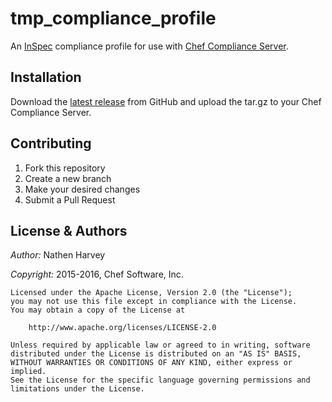 # tmp_compliance_profile

An [InSpec](http://github.com/chef/inspec) compliance profile for use with [Chef Compliance Server](https://docs.chef.io/compliance.html).

## Installation

Download the [latest release](https://github.com/nathenharvey/tmp_compliance_profile/releases) from GitHub and upload the tar.gz to your Chef Compliance Server.

## Contributing

1.  Fork this repository
1.  Create a new branch
1.  Make your desired changes
1.  Submit a Pull Request

## License & Authors

*Author:*  Nathen Harvey

*Copyright:* 2015-2016, Chef Software, Inc.

    Licensed under the Apache License, Version 2.0 (the "License");
    you may not use this file except in compliance with the License.
    You may obtain a copy of the License at

        http://www.apache.org/licenses/LICENSE-2.0

    Unless required by applicable law or agreed to in writing, software
    distributed under the License is distributed on an "AS IS" BASIS,
    WITHOUT WARRANTIES OR CONDITIONS OF ANY KIND, either express or implied.
    See the License for the specific language governing permissions and
    limitations under the License.

